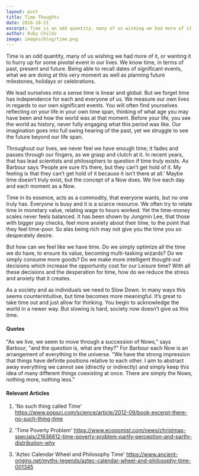 ```yaml
---
layout: post
title: Time Thoughts
date: 2016-10-21
excerpt: Time is an odd quantity, many of us wishing we had more of it, or wanting it...
author: Ruby Childs
image: images/blog/time.png
---
```


Time is an odd quantity, many of us wishing we had more of it, or wanting it to hurry up for some pivotal event in our lives. We know time, in terms of past, present and future. Being able to recall dates of significant events, what we are doing at this very moment as well as planning future milestones, holidays or celebrations.

We lead ourselves into a sense time is linear and global. But we forget time has independence for each and everyone of us. We measure our own lives in regards to our own significant events. You will often find yourselves reflecting on your life in your own time span, thinking of what age you may have been and how the world was at that moment. Before your life, you see the world as history, never fully engaging what this period was like. Our imagination goes into full swing hearing of the past, yet we struggle to see the future beyond our life span.

Throughout our lives, we never feel we have enough time; it fades and passes through our fingers, as we grasp and clutch at it. In recent years, that has lead scientists and philosophers to question if time truly exists. As Barbour says ‘People are sure it’s there, but they can’t get hold of it. My feeling is that they can’t get hold of it because it isn’t there at all.’ Maybe time doesn’t truly exist, but the concept of a Now does. We live each day and each moment as a Now.

Time in its essence, acts as a commodity, that everyone wants, but no one truly has. Everyone is busy and it is a scarce resource. We often try to relate time in monetary value, relating wage to hours worked. Yet the time-money scales never feels balanced. It has been shown by Jungmin Lee, that those with bigger pay checks, feel more anxiety about their time, to the point that they feel time-poor. So alas being rich may not give you the time you so desperately desire.

But how can we feel like we have time. Do we simply optimize all the time we do have, to ensure its value, becoming multi-tasking wizards? Do we simply consume more goods? Do we make more intelligent thought-out decisions which increase the opportunity cost for our Leisure time? With all these decisions and the desperation for time, how do we reduce the stress and anxiety that it creates.

As a society and as individuals we need to Slow Down. In many ways this seems counterintuitive, but time becomes more meaningful. It’s great to take time out and just allow for thinking. You begin to acknowledge the world in a newer way. But slowing is hard, society now doesn’t give us this time.

#### Quotes

"As we live, we seem to move through a succession of Nows," says Barbour, "and the question is, what are they?" For Barbour each Now is an arrangement of everything in the universe. "We have the strong impression that things have definite positions relative to each other. I aim to abstract away everything we cannot see (directly or indirectly) and simply keep this idea of many different things coexisting at once. There are simply the Nows, nothing more, nothing less."

#### Relevant Articles

1. 'No such thing called Time' https://www.popsci.com/science/article/2012-09/book-excerpt-there-no-such-thing-time

2. 'Time Poverty Problem' https://www.economist.com/news/christmas-specials/21636612-time-poverty-problem-partly-perception-and-partly-distribution-why

3. 'Aztec Calendar Wheel and Philosophy Time' https://www.ancient-origins.net/myths-legends/aztec-calendar-wheel-and-philosophy-time-001345
